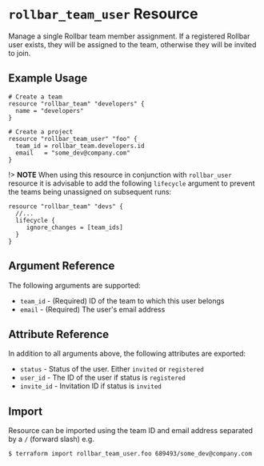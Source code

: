`rollbar_team_user` Resource
=========================

Manage a single Rollbar team member assignment. If a registered Rollbar user exists, they will be
assigned to the team, otherwise they will be invited to join.


Example Usage
-------------

```hcl
# Create a team
resource "rollbar_team" "developers" {
  name = "developers"
}

# Create a project
resource "rollbar_team_user" "foo" {
  team_id = rollbar_team.developers.id
  email   = "some_dev@company.com"
}
```

!> **NOTE** When using this resource in conjunction with `rollbar_user` resource it is advisable to add the following `lifecycle` argument to prevent the teams being unassigned on subsequent runs:

```hcl
resource "rollbar_team" "devs" {
  //...
  lifecycle {
     ignore_changes = [team_ids]
  }
}
```

Argument Reference
------------------

The following arguments are supported:

* `team_id` - (Required) ID of the team to which this user belongs
* `email` - (Required) The user's email address


Attribute Reference
-------------------

In addition to all arguments above, the following attributes are exported:

* `status` - Status of the user. Either `invited` or `registered`
* `user_id` - The ID of the user if status is `registered`
* `invite_id` - Invitation ID if status is `invited`

Import
------

Resource can be imported using the team ID and email address separated by a `/` (forward slash) e.g.

```
$ terraform import rollbar_team_user.foo 689493/some_dev@company.com
```